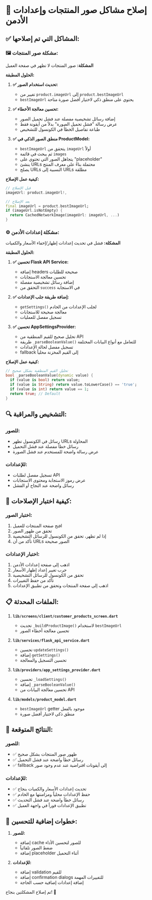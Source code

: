 # 🔧 إصلاح مشاكل صور المنتجات وإعدادات الأدمن

## ✅ **المشاكل التي تم إصلاحها:**

### **🖼️ مشكلة صور المنتجات:**

**المشكلة:** صور المنتجات لا تظهر في صفحة العميل

**الحلول المطبقة:**

1. **✅ تحديث استخدام الصور:**
   - تغيير من `product.imageUrl` إلى `product.bestImageUrl`
   - `bestImageUrl` يحتوي على منطق ذكي لاختيار أفضل صورة متاحة

2. **✅ تحسين معالجة الأخطاء:**
   - إضافة رسائل تشخيصية مفصلة عند فشل تحميل الصور
   - عرض رسالة "فشل تحميل الصورة" بدلاً من أيقونة فقط
   - طباعة تفاصيل الخطأ في الكونسول للتشخيص

3. **✅ منطق الصور الذكي في ProductModel:**
   - `bestImageUrl` يتحقق من `imageUrl` أولاً
   - ثم يبحث في قائمة `images`
   - يتجاهل الصور التي تحتوي على "placeholder"
   - ينشئ URLs محتملة بناءً على معرف المنتج
   - يصلح URLs النسبية إلى URLs مطلقة

**كيفية عمل الإصلاح:**
```dart
// قبل الإصلاح
imageUrl: product.imageUrl!,

// بعد الإصلاح  
final imageUrl = product.bestImageUrl;
if (imageUrl.isNotEmpty) {
  return CachedNetworkImage(imageUrl: imageUrl, ...)
}
```

### **⚙️ مشكلة إعدادات الأدمن:**

**المشكلة:** فشل في تحديث إعدادات إظهار/إخفاء الأسعار والكميات

**الحلول المطبقة:**

1. **✅ تحسين Flask API Service:**
   - إضافة headers صحيحة للطلبات
   - تحسين معالجة الاستجابات
   - إضافة رسائل تشخيصية مفصلة
   - التحقق من `success` في الاستجابة

2. **✅ إضافة طريقة جلب الإعدادات:**
   - `getSettings()` لجلب الإعدادات من الخادم
   - معالجة صحيحة للاستجابات
   - تسجيل مفصل للعمليات

3. **✅ تحسين AppSettingsProvider:**
   - تحليل صحيح للقيم المنطقية من API
   - طريقة `_parseBooleanValue()` للتعامل مع أنواع البيانات المختلفة
   - تسجيل مفصل لحالة الإعدادات
   - fallback إلى القيم المخزنة محلياً

**كيفية عمل الإصلاح:**
```dart
// تحليل القيم المنطقية بشكل صحيح
bool _parseBooleanValue(dynamic value) {
  if (value is bool) return value;
  if (value is String) return value.toLowerCase() == 'true';
  if (value is int) return value == 1;
  return true; // Default
}
```

## 🔍 **التشخيص والمراقبة:**

### **للصور:**
- رسائل في الكونسول تظهر URLs المحاولة
- رسائل خطأ مفصلة عند فشل التحميل
- عرض رسالة واضحة للمستخدم عند فشل الصورة

### **للإعدادات:**
- تسجيل مفصل لطلبات API
- عرض رموز الاستجابة ومحتوى الاستجابات
- رسائل واضحة عند النجاح أو الفشل

## 🧪 **كيفية اختبار الإصلاحات:**

### **اختبار الصور:**
1. افتح صفحة المنتجات للعميل
2. تحقق من ظهور الصور
3. إذا لم تظهر، تحقق من الكونسول للرسائل التشخيصية
4. تأكد من أن URLs الصور صحيحة

### **اختبار الإعدادات:**
1. اذهب إلى صفحة إعدادات الأدمن
2. جرب تغيير إعداد إظهار الأسعار
3. تحقق من الكونسول للرسائل التشخيصية
4. تأكد من حفظ التغييرات
5. اذهب إلى صفحة المنتجات وتحقق من تطبيق الإعدادات

## 📋 **الملفات المحدثة:**

1. **`lib/screens/client/customer_products_screen.dart`**
   - تحديث `_buildProductImage()` لاستخدام `bestImageUrl`
   - تحسين معالجة أخطاء الصور

2. **`lib/services/flask_api_service.dart`**
   - تحسين `updateSettings()`
   - إضافة `getSettings()`
   - تحسين التسجيل والمعالجة

3. **`lib/providers/app_settings_provider.dart`**
   - تحسين `_loadSettings()`
   - إضافة `_parseBooleanValue()`
   - تحسين معالجة البيانات من API

4. **`lib/models/product_model.dart`**
   - `bestImageUrl` getter موجود بالفعل
   - منطق ذكي لاختيار أفضل صورة

## 🎯 **النتائج المتوقعة:**

### **للصور:**
- ✅ ظهور صور المنتجات بشكل صحيح
- ✅ رسائل خطأ واضحة عند فشل التحميل
- ✅ fallback إلى أيقونات افتراضية عند عدم وجود صور

### **للإعدادات:**
- ✅ تحديث إعدادات الأسعار والكميات بنجاح
- ✅ حفظ الإعدادات محلياً ومزامنتها مع الخادم
- ✅ رسائل خطأ واضحة عند فشل التحديث
- ✅ تطبيق الإعدادات فوراً في واجهة العميل

## 🚀 **خطوات إضافية للتحسين:**

1. **للصور:**
   - إضافة cache للصور لتحسين الأداء
   - ضغط الصور تلقائياً
   - إضافة placeholder أثناء التحميل

2. **للإعدادات:**
   - إضافة validation للقيم
   - إضافة confirmation dialogs للتغييرات المهمة
   - إضافة إعدادات إضافية حسب الحاجة

تم إصلاح المشكلتين بنجاح! 🎉

